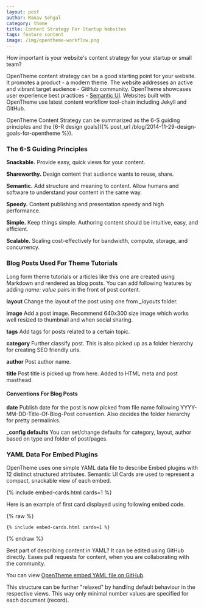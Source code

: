 ```yaml
---
layout: post
author: Manav Sehgal
category: theme
title: Content Strategy For Startup Websites
tags: feature content
image: /img/opentheme-workflow.png
---
```


How important is your website's content strategy for your startup or small team?

OpenTheme content strategy can be a good starting point for your website. It promotes a product - a modern theme.
The website addresses an active and vibrant target audience - GitHub community. 
OpenTheme showcases user experience best practices - [Semantic UI](http://semantic-ui.com/). 
Websites built with OpenTheme use latest content workflow tool-chain including Jekyll and GitHub.

OpenTheme Content Strategy can be summarized as the 6-S guiding principles and the [6-R design goals]({% post_url /blog/2014-11-29-design-goals-for-opentheme %}).

### The 6-S Guiding Principles

**Snackable.** Provide easy, quick views for your content.

**Shareworthy.** Design content that audience wants to reuse, share.

**Semantic.** Add structure and meaning to content. Allow humans and software to understand your content in the same way.

**Speedy.** Content publishing and presentation speedy and high performance.

**Simple.** Keep things simple. Authoring content should be intuitive, easy, and efficient.

**Scalable.** Scaling cost-effectively for bandwidth, compute, storage, and concurrency.

### Blog Posts Used For Theme Tutorials

Long form theme tutorials or articles like this one are created using Markdown and rendered as blog posts. 
You can add following features by adding *name: value* pairs in the front of post content.

**layout** Change the layout of the post using one from *_layouts* folder.

**image** Add a post image. Recommend 640x300 size image which works well resized to thumbnail and when social sharing.

**tags** Add tags for posts related to a certain topic.

**category** Further classify post. This is also picked up as a folder hierarchy for creating SEO friendly urls.

**author** Post author name.

**title** Post title is picked up from here. Added to HTML meta and post masthead.

#### Conventions For Blog Posts

**date** Publish date for the post is now picked from file name following YYYY-MM-DD-Title-Of-Blog-Post convention. Also decides the folder hierarchy for pretty permalinks.

**_config defaults** You can set/change defaults for category, layout, author based on type and folder of post/pages.

### YAML Data For Embed Plugins

OpenTheme uses one simple YAML data file to describe Embed plugins with 12 distinct structured attributes.
Semantic UI Cards are used to represent a compact, snackable view of each embed.

{% include embed-cards.html cards=1 %}

Here is an example of first card displayed using following embed code.

{% raw %}
```
{% include embed-cards.html cards=1 %}
```
{% endraw %}

Best part of describing content in YAML? It can be edited using GitHub directly.
Eases pull requests for content, when you are collaborating with the community.

You can view [OpenTheme embed YAML file on GitHub](https://github.com/open-start/opentheme/blob/master/_data/embeds.yml).

This structure can be further "relaxed" by handling default behaviour in the respective views. 
This way only minimal number values are specified for each document (record).